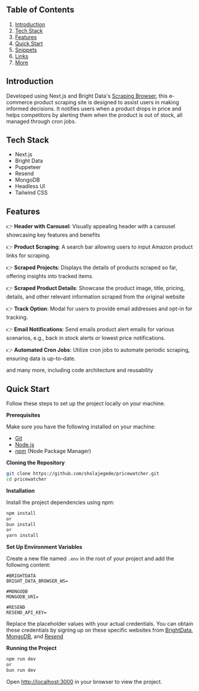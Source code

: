 ## Table of Contents

1. [Introduction](#introduction)
2. [Tech Stack](#tech-stack)
3. [Features](#features)
4. [Quick Start](#quick-start)
5. [Snippets](#snippets)
6. [Links](#links)
7. [More](#more)

## Introduction

Developed using Next.js and Bright Data's [Scraping Browser](https://brightdata.com/products/scraping-browser), this e-commerce product scraping site is designed to assist users in making informed decisions. It notifies users when a product drops in price and helps competitors by alerting them when the product is out of stock, all managed through cron jobs.

## Tech Stack

- Next.js
- Bright Data
- Puppeteer
- Resend
- MongoDB
- Headless UI
- Tailwind CSS

## Features

👉 **Header with Carousel**: Visually appealing header with a carousel showcasing key features and benefits

👉 **Product Scraping**: A search bar allowing users to input Amazon product links for scraping.

👉 **Scraped Projects**: Displays the details of products scraped so far, offering insights into tracked items.

👉 **Scraped Product Details**: Showcase the product image, title, pricing, details, and other relevant information scraped from the original website

👉 **Track Option**: Modal for users to provide email addresses and opt-in for tracking.

👉 **Email Notifications**: Send emails product alert emails for various scenarios, e.g., back in stock alerts or lowest price notifications.

👉 **Automated Cron Jobs**: Utilize cron jobs to automate periodic scraping, ensuring data is up-to-date.

and many more, including code architecture and reusability 

## Quick Start

Follow these steps to set up the project locally on your machine.

**Prerequisites**

Make sure you have the following installed on your machine:

- [Git](https://git-scm.com/)
- [Node.js](https://nodejs.org/en)
- [npm](https://www.npmjs.com/) (Node Package Manager)

**Cloning the Repository**

```bash
git clone https://github.com/sholajegede/pricewatcher.git
cd pricewatcher
```

**Installation**

Install the project dependencies using npm:

```bash
npm install
or
bun install
or
yarn install
```

**Set Up Environment Variables**

Create a new file named `.env` in the root of your project and add the following content:

```env
#BRIGHTDATA
BRIGHT_DATA_BROWSER_WS=

#MONGODB
MONGODB_URI=

#RESEND
RESEND_API_KEY=
```

Replace the placeholder values with your actual credentials. You can obtain these credentials by signing up on these specific websites from [BrightData](https://brightdata.com/), [MongoDB](https://www.mongodb.com/), and [Resend](https://resend.com/)

**Running the Project**

```bash
npm run dev
or
bun run dev
```

Open [http://localhost:3000](http://localhost:3000) in your browser to view the project.

